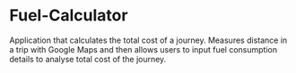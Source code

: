 # Fuel-Calculator
Application that calculates the total cost of a journey. Measures distance in a trip with Google Maps and then allows users to input fuel consumption details to analyse total cost of the journey.

